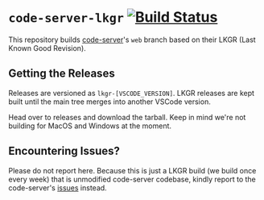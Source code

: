 # `code-server-lkgr` [![Build Status](https://travis-ci.com/sr229/cdr-web-lkgr.svg?branch=master)](https://travis-ci.com/sr229/cdr-web-lkgr)

This repository builds [code-server](https://github.com/cdr/code-server)'s `web` branch based on their LKGR (Last Known Good Revision). 

## Getting the Releases

Releases are versioned as `lkgr-[VSCODE_VERSION]`. LKGR releases are kept built until the main tree
merges into another VSCode version.

Head over to releases and download the tarball. Keep in mind we're not building for MacOS and Windows at the moment.

## Encountering Issues?

Please do not report here. Because this is just a LKGR build (we build once every week) that is unmodified code-server codebase, kindly report to the code-server's [issues](https://github.com/cdr/code-server/issues) instead. 